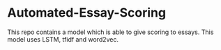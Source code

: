 # Automated-Essay-Scoring
This repo contains a model which is able to give scoring to essays. This model uses LSTM, tfidf and word2vec.

